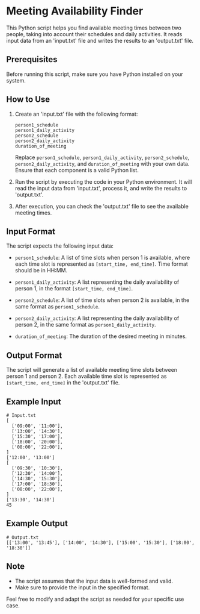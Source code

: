 # Meeting Availability Finder

This Python script helps you find available meeting times between two people, taking into account their schedules and daily activities. It reads input data from an 'input.txt' file and writes the results to an 'output.txt' file.

## Prerequisites

Before running this script, make sure you have Python installed on your system.

## How to Use

1. Create an 'input.txt' file with the following format:

   ```
   person1_schedule
   person1_daily_activity
   person2_schedule
   person2_daily_activity
   duration_of_meeting
   ```

   Replace `person1_schedule`, `person1_daily_activity`, `person2_schedule`, `person2_daily_activity`, and `duration_of_meeting` with your own data. Ensure that each component is a valid Python list.

2. Run the script by executing the code in your Python environment. It will read the input data from 'input.txt', process it, and write the results to 'output.txt'.

3. After execution, you can check the 'output.txt' file to see the available meeting times.

## Input Format

The script expects the following input data:

- `person1_schedule`: A list of time slots when person 1 is available, where each time slot is represented as `[start_time, end_time]`. Time format should be in HH:MM.

- `person1_daily_activity`: A list representing the daily availability of person 1, in the format `[start_time, end_time]`.

- `person2_schedule`: A list of time slots when person 2 is available, in the same format as `person1_schedule`.

- `person2_daily_activity`: A list representing the daily availability of person 2, in the same format as `person1_daily_activity`.

- `duration_of_meeting`: The duration of the desired meeting in minutes.

## Output Format

The script will generate a list of available meeting time slots between person 1 and person 2. Each available time slot is represented as `[start_time, end_time]` in the 'output.txt' file.

## Example Input

```
# Input.txt
[
  ['09:00', '11:00'],
  ['13:00', '14:30'],
  ['15:30', '17:00'],
  ['18:00', '20:00'],
  ['08:00', '22:00'],
]
['12:00', '13:00']
[
  ['09:30', '10:30'],
  ['12:30', '14:00'],
  ['14:30', '15:30'],
  ['17:00', '18:30'],
  ['08:00', '22:00'],
]
['13:30', '14:30']
45
```

## Example Output

```
# Output.txt
[['13:00', '13:45'], ['14:00', '14:30'], ['15:00', '15:30'], ['18:00', '18:30']]
```

## Note

- The script assumes that the input data is well-formed and valid.
- Make sure to provide the input in the specified format.

Feel free to modify and adapt the script as needed for your specific use case.
